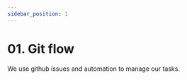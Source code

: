```yaml
---
sidebar_position: 1
---
```


# 01. Git flow

We use github issues and automation to manage our tasks.
